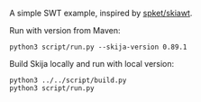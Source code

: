 A simple SWT example, inspired by [spket/skiawt](https://github.com/spket/skiawt).

Run with version from Maven:

```
python3 script/run.py --skija-version 0.89.1
```

Build Skija locally and run with local version:

```
python3 ../../script/build.py
python3 script/run.py
```
